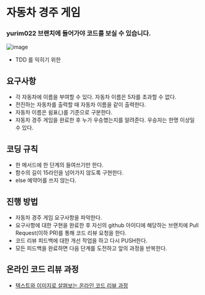 # 자동차 경주 게임
### **yurim022 브랜치에 들어가야 코드를 보실 수 있습니다.**

![image](https://user-images.githubusercontent.com/45115557/114044412-2ebabf00-98c2-11eb-99dd-fef0b00c0ce1.png)
 * TDD 를 익히기 위한 

## 요구사항

* 각 자동차에 이름을 부여할 수 있다. 자동차 이름은 5자를 초과할 수 없다. 
* 전진하는 자동차를 출력할 때 자동차 이름을 같이 출력한다. 
* 자동차 이름은 쉼표(,)를 기준으로 구분한다. 
* 자동차 경주 게임을 완료한 후 누가 우승했는지를 알려준다. 우승자는 한명 이상일 수 있다. 


## 코딩 규칙
* 한 메서드에 한 단계의 들여쓰기만 한다. 
* 함수의 길이 15라인을 넘어가지 않도록 구현한다. 
* else 예약어를 쓰지 않는다. 


## 진행 방법
* 자동차 경주 게임 요구사항을 파악한다.
* 요구사항에 대한 구현을 완료한 후 자신의 github 아이디에 해당하는 브랜치에 Pull Request(이하 PR)를 통해 코드 리뷰 요청을 한다.
* 코드 리뷰 피드백에 대한 개선 작업을 하고 다시 PUSH한다.
* 모든 피드백을 완료하면 다음 단계를 도전하고 앞의 과정을 반복한다.

## 온라인 코드 리뷰 과정
* [텍스트와 이미지로 살펴보는 온라인 코드 리뷰 과정](https://github.com/next-step/nextstep-docs/tree/master/codereview)
